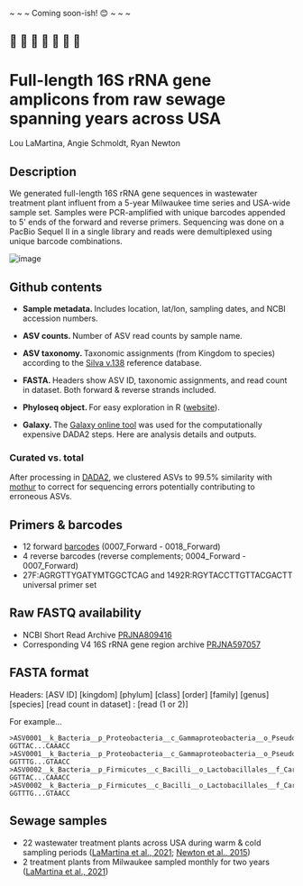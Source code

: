 ~ ~ ~ Coming soon-ish! :blush: ~ ~ ~ 

:snail: :snail: :snail: :snail: :snail: :snail: :snail:
-





# Full-length 16S rRNA gene amplicons from raw sewage spanning years across USA

Lou LaMartina, Angie Schmoldt, Ryan Newton


## Description

We generated full-length 16S rRNA gene sequences in wastewater treatment plant influent from a 5-year Milwaukee time series and USA-wide sample set. Samples were PCR-amplified with unique barcodes appended to 5' ends of the forward and reverse primers. Sequencing was done on a PacBio Sequel II in a single library and reads were demultiplexed using unique barcode combinations.


![image](https://github.com/loulanomics/Full16S_sewageDatabase/blob/main/Figures/dendrogram.png)


## Github contents
- <b>Sample metadata. </b> Includes location, lat/lon, sampling dates, and NCBI accession numbers.

- <b>ASV counts. </b> Number of ASV read counts by sample name.

- <b>ASV taxonomy. </b> Taxonomic assignments (from Kingdom to species) according to the [Silva v.138](https://www.arb-silva.de/documentation/release-138/) reference database.

- <b>FASTA. </b> Headers show ASV ID, taxonomic assignments, and read count in dataset. Both forward & reverse strands included.

- <b>Phyloseq object. </b> For easy exploration in R ([website](https://joey711.github.io/phyloseq/)).

- <b>Galaxy. </b> The [Galaxy online tool](https://usegalaxy.org) was used for the computationally expensive DADA2 steps. Here are analysis details and outputs.


### Curated vs. total

After processing in [DADA2](https://benjjneb.github.io/dada2/tutorial.html), we clustered ASVs to 99.5% similarity with [mothur](https://mothur.org/wiki/cluster/) to correct for sequencing errors potentially contributing to erroneous ASVs.


## Primers & barcodes

- 12 forward [barcodes](https://github.com/PacificBiosciences/Bioinformatics-Training/blob/master/barcoding/pacbio_384_barcodes.fasta) (0007_Forward - 0018_Forward)
- 4 reverse barcodes (reverse complements; 0004_Forward - 0007_Forward)
- 27F:AGRGTTYGATYMTGGCTCAG and 1492R:RGYTACCTTGTTACGACTT universal primer set


## Raw FASTQ availability

- NCBI Short Read Archive [PRJNA809416](https://www.ncbi.nlm.nih.gov/bioproject/PRJNA809416)
- Corresponding V4 16S rRNA gene region archive [PRJNA597057](https://www.ncbi.nlm.nih.gov/bioproject/PRJNA597057)



## FASTA format

Headers: [ASV ID] [kingdom] [phylum] [class] [order] [family] [genus] [species] [read count in dataset] : [read (1 or 2)]

For example...

```
>ASV0001__k_Bacteria__p_Proteobacteria__c_Gammaproteobacteria__o_Pseudomonadales__f_Moraxellaceae__g_Acinetobacter__g_johnsonii__count_8486:R2
GGTTAC...CAAACC
>ASV0001__k_Bacteria__p_Proteobacteria__c_Gammaproteobacteria__o_Pseudomonadales__f_Moraxellaceae__g_Acinetobacter__g_johnsonii__count_8486:R2
GGTTTG...GTAACC
>ASV0002__k_Bacteria__p_Firmicutes__c_Bacilli__o_Lactobacillales__f_Carnobacteriaceae__g_Trichococcus__g___count_6199:R2
GGTTAC...CAAACC
>ASV0002__k_Bacteria__p_Firmicutes__c_Bacilli__o_Lactobacillales__f_Carnobacteriaceae__g_Trichococcus__g___count_6199:R2
GGTTTG...GTAACC
```



## Sewage samples

- 22 wastewater treatment plants across USA during warm & cold sampling periods ([LaMartina et al., 2021](https://microbiomejournal.biomedcentral.com/articles/10.1186/s40168-021-01038-5); [Newton et al., 2015](https://journals.asm.org/doi/10.1128/mBio.02574-14))
- 2 treatment plants from Milwaukee sampled monthly for two years ([LaMartina et al., 2021](https://microbiomejournal.biomedcentral.com/articles/10.1186/s40168-021-01038-5))

